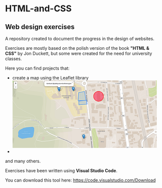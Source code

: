 # HTML-and-CSS
## Web design exercises

A repository created to document the progress in the design of websites.

Exercises are mostly based on the polish version of the book **"HTML & CSS"** by Jon Duckett, but some were created for the need for university classes.

Here you can find projects that:
* create a map using the Leaflet library
![Leaflet map](https://github.com/justynagapys/HTML-and-CSS/blob/master/ImagesReadme/mapaLeaflet.png)
*

and many others.

Exercises have been written using **Visual Studio Code**.

You can download this tool here: https://code.visualstudio.com/Download
